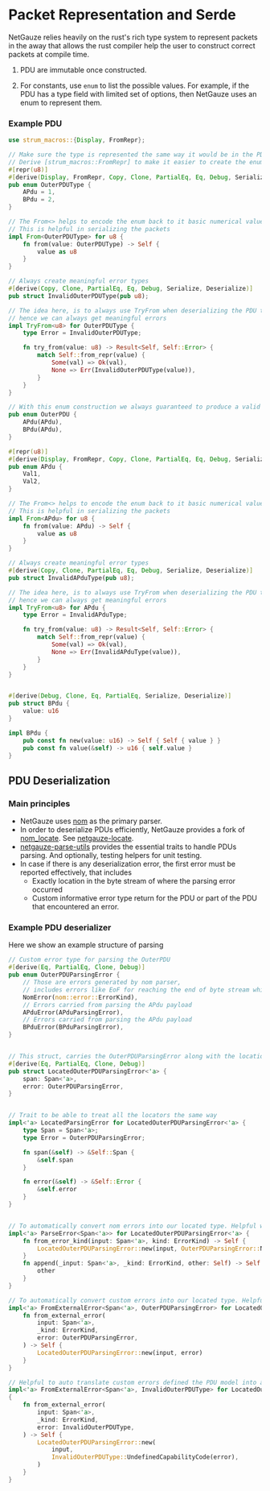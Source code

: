 # Packet Representation and Serde

NetGauze relies heavily on the rust's rich type system to represent packets in the away that allows the rust compiler
help the user to construct correct packets at compile time.

1. PDU are immutable once constructed.

2. For constants, use `enum` to list the possible values. For example, if the PDU has a type field with limited set
   of options, then NetGauze uses an enum to represent them.

### Example PDU

```rust
use strum_macros::{Display, FromRepr};

// Make sure the type is represented the same way it would be in the PDU, here it's a one unassigned octet.
// Derive [strum_macros::FromRepr] to make it easier to create the enum from a numerical value 
#[repr(u8)]
#[derive(Display, FromRepr, Copy, Clone, PartialEq, Eq, Debug, Serialize, Deserialize)]
pub enum OuterPDUType {
    APdu = 1,
    BPdu = 2,
}

// The From<> helps to encode the enum back to it basic numerical value.
// This is helpful in serializing the packets
impl From<OuterPDUType> for u8 {
    fn from(value: OuterPDUType) -> Self {
        value as u8
    }
}

// Always create meaningful error types
#[derive(Copy, Clone, PartialEq, Eq, Debug, Serialize, Deserialize)]
pub struct InvalidOuterPDUType(pub u8);

// The idea here, is to always use TryFrom when deserializing the PDU type,
// hence we can always get meaningful errors 
impl TryFrom<u8> for OuterPDUType {
    type Error = InvalidOuterPDUType;

    fn try_from(value: u8) -> Result<Self, Self::Error> {
        match Self::from_repr(value) {
            Some(val) => Ok(val),
            None => Err(InvalidOuterPDUType(value)),
        }
    }
}

// With this enum construction we always guaranteed to produce a valid type for the PDU
pub enum OuterPDU {
    APdu(APdu),
    BPdu(APdu),
}

#[repr(u8)]
#[derive(Display, FromRepr, Copy, Clone, PartialEq, Eq, Debug, Serialize, Deserialize)]
pub enum APdu {
    Val1,
    Val2,
}

// The From<> helps to encode the enum back to it basic numerical value.
// This is helpful in serializing the packets
impl From<APdu> for u8 {
    fn from(value: APdu) -> Self {
        value as u8
    }
}

// Always create meaningful error types
#[derive(Copy, Clone, PartialEq, Eq, Debug, Serialize, Deserialize)]
pub struct InvalidAPduType(pub u8);

// The idea here, is to always use TryFrom when deserializing the PDU type,
// hence we can always get meaningful errors 
impl TryFrom<u8> for APdu {
    type Error = InvalidAPduType;

    fn try_from(value: u8) -> Result<Self, Self::Error> {
        match Self::from_repr(value) {
            Some(val) => Ok(val),
            None => Err(InvalidAPduType(value)),
        }
    }
}


#[derive(Debug, Clone, Eq, PartialEq, Serialize, Deserialize)]
pub struct BPdu {
    value: u16
}

impl BPdu {
    pub const fn new(value: u16) -> Self { Self { value } }
    pub const fn value(&self) -> u16 { self.value }
}
```

## PDU Deserialization

### Main principles

* NetGauze uses [nom](https://github.com/geal/nom) as the primary parser.
* In order to deserialize PDUs efficiently, NetGauze provides a fork
  of [nom_locate](https://github.com/fflorent/nom_locate). See [netgauze-locate](../crates/locate/README.md).
* [netgauze-parse-utils](../crates/parse-utils) provides the essential traits to handle PDUs parsing. And
  optionally, testing helpers for unit testing.
* In case if there is any deserialization error, the first error must be reported effectively, that includes
    * Exactly location in the byte stream of where the parsing error occurred
    * Custom informative error type return for the PDU or part of the PDU that encountered an error.

### Example PDU deserializer

Here we show an example structure of parsing

```rust
// Custom error type for parsing the OuterPDU
#[derive(Eq, PartialEq, Clone, Debug)]
pub enum OuterPDUParsingError {
    // Those are errors generated by nom parser, 
    // includes errors like EoF for reaching the end of byte stream while still expecting more data
    NomError(nom::error::ErrorKind),
    // Errors carried from parsing the APdu payload 
    APduError(APduParsingError),
    // Errors carried from parsing the APdu payload 
    BPduError(BPduParsingError),
}


// This struct, carries the OuterPDUParsingError along with the location where it happened
#[derive(Eq, PartialEq, Clone, Debug)]
pub struct LocatedOuterPDUParsingError<'a> {
    span: Span<'a>,
    error: OuterPDUParsingError,
}


// Trait to be able to treat all the locators the same way
impl<'a> LocatedParsingError for LocatedOuterPDUParsingError<'a> {
    type Span = Span<'a>;
    type Error = OuterPDUParsingError;

    fn span(&self) -> &Self::Span {
        &self.span
    }

    fn error(&self) -> &Self::Error {
        &self.error
    }
}


// To automatically convert nom errors into our located type. Helpful when using ? after each parser.
impl<'a> ParseError<Span<'a>> for LocatedOuterPDUParsingError<'a> {
    fn from_error_kind(input: Span<'a>, kind: ErrorKind) -> Self {
        LocatedOuterPDUParsingError::new(input, OuterPDUParsingError::NomError(kind))
    }
    fn append(_input: Span<'a>, _kind: ErrorKind, other: Self) -> Self {
        other
    }
}

// To automatically convert custom errors into our located type. Helpful when using ? after each parser.
impl<'a> FromExternalError<Span<'a>, OuterPDUParsingError> for LocatedOuterPDUParsingError<'a> {
    fn from_external_error(
        input: Span<'a>,
        _kind: ErrorKind,
        error: OuterPDUParsingError,
    ) -> Self {
        LocatedOuterPDUParsingError::new(input, error)
    }
}

// Helpful to auto translate custom errors defined the PDU model into a located error.
impl<'a> FromExternalError<Span<'a>, InvalidOuterPDUType> for LocatedOuterPDUParsingError<'a>
{
    fn from_external_error(
        input: Span<'a>,
        _kind: ErrorKind,
        error: InvalidOuterPDUType,
    ) -> Self {
        LocatedOuterPDUParsingError::new(
            input,
            InvalidOuterPDUType::UndefinedCapabilityCode(error),
        )
    }
}


```
                 
  